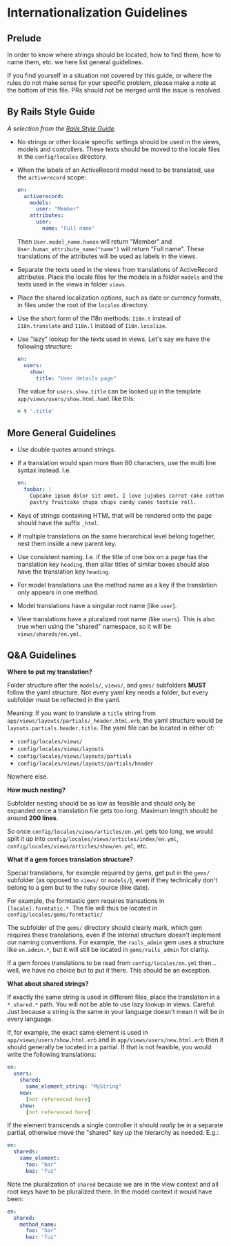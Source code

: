 Internationalization Guidelines
===============================

Prelude
--------------------------------------------------------------------------------

In order to know where strings should be located, how to find them, how to
name them, etc. we here list general guidelines.

If you find yourself in a situation not covered by this guide, or where the
rules do not make sense for your specific problem, please make a note at the
bottom of this file. PRs should not be merged until the issue is resolved.


By Rails Style Guide
--------------------------------------------------------------------------------

*A selection from the [Rails Style Guide](https://github.com/bbatsov/rails-style-guide#internationalization).*

* No strings or other locale specific settings should be used in the views,
  models and controllers. These texts should be moved to the locale files in
  the `config/locales` directory.

* When the labels of an ActiveRecord model need to be translated, use the
  `activerecord` scope:

  ```yaml
  en:
    activerecord:
      models:
        user: "Member"
      attributes:
        user:
          name: "Full name"
  ```

  Then `User.model_name.human` will return "Member" and
  `User.human_attribute_name("name")` will return "Full name". These
  translations of the attributes will be used as labels in the views.

* Separate the texts used in the views from translations of ActiveRecord
  attributes. Place the locale files for the models in a folder `models` and
  the texts used in the views in folder `views`.

* Place the shared localization options, such as date or currency formats, in
  files under the root of the `locales` directory.

* Use the short form of the I18n methods: `I18n.t` instead of `I18n.translate`
  and `I18n.l` instead of `I18n.localize`.

* Use "lazy" lookup for the texts used in views. Let's say we have the
  following structure:

  ```yaml
  en:
    users:
      show:
        title: "User details page"
  ```

  The value for `users.show.title` can be looked up in the template
  `app/views/users/show.html.haml` like this:

  ```Ruby
  = t '.title'
  ```


More General Guidelines
--------------------------------------------------------------------------------

* Use double quotes around strings.

* If a translation would span more than 80 characters, use the multi line
  syntax instead. I.e.
  ```yaml
  en:
    foobar: |
      Cupcake ipsum dolor sit amet. I love jujubes carrot cake cotton candy
      pastry fruitcake chupa chups candy canes tootsie roll.
  ```

* Keys of strings containing HTML that will be rendered onto the page should
  have the suffix `_html`.

* If multiple translations on the same hierarchical level belong together, nest
  them inside a new parent key.

* Use consistent naming. I.e. if the title of one box on a page has the
  translation key `heading`, then siliar titles of similar boxes should also
  have the translation key `heading`.

* For model translations use the method name as a key if the translation only
  appears in one method.

* Model translations have a singular root name (like `user`).

* View translations have a pluralized root name (like `users`). This is also
  true when using the "shared" namespace, so it will be `views/shareds/en.yml`.



Q&A Guidelines
--------------------------------------------------------------------------------

**Where to put my translation?**

Folder structure after the `models/`, `views/`, and `gems/` subfolders **MUST**
follow the yaml structure. Not every yaml key needs a folder, but every
subfolder must be reflected in the yaml.

Meaning: If you want to translate a `title` string from
`app/views/layouts/partials/_header.html.erb`, the yaml structure would be
`layouts.partials.header.title`. The yaml file can be located in either of:

* `config/locales/views/`
* `config/locales/views/layouts`
* `config/locales/views/layouts/partials`
* `config/locales/views/layouts/partials/header`

Nowhere else.


**How much nesting?**

Subfolder nesting should be as low as feasible and should only be expanded
once a translation file gets too long. Maximum length should be around
**200 lines**.

So once `config/locales/views/articles/en.yml` gets too long, we would split
it up into `config/locales/views/articles/index/en.yml`,
`config/locales/views/articles/show/en.yml`, etc.


**What if a gem forces translation structure?**

Special translations, for example required by gems, get put in the
`gems/` subfolder (as opposed to `views/` or `models/`), even if they
technically don't belong to a gem but to the ruby source (like date).

For example, the formtastic gem requires transations in
`[locale].formtatic.*`. The file will thus be located in
`config/locales/gems/formtastic/`

The subfolder of the `gems/` directory should clearly mark, which gem requires
these translations, even if the internal structure doesn't implement our
naming conventions. For example, the `rails_admin` gem uses a structure like
`en.admin.*`, but it will still be located in `gems/rails_admin` for clarity.

If a gem forces translations to be read from `config/locales/en.yml` then… well,
we have no choice but to put it there. This should be an exception.

**What about shared strings?**

If exactly the same string is used in different files, place the translation in
a `*.shared.*` path. You will not be able to use lazy lookup in views.
Careful: Just because a string is the same in your language doesn't mean it
will be in every language.

If, for example, the exact same element is used in
`app/views/users/show.html.erb` and in `app/views/users/new.html.erb`
then it should generally be located in a partial. If that is not feasible,
you would write the following translations:

  ```yaml
  en:
    users:
      shared:
        same_element_string: "MyString"
      new:
        [not referenced here]
      show:
        [not referenced here]
  ```

If the element transcends a single controller it should *really* be in a
separate partial, otherwise move the "shared" key up the hierarchy as needed.
E.g.:

  ```yaml
  en:
    shareds:
      same_element:
        foo: "bar"
        baz: "fuz"
  ```

Note the pluralization of `shared` because we are in the view context and all
root keys have to be pluralized there. In the model context it would have been:

  ```yaml
  en:
    shared:
      method_name:
        foo: "bar"
        baz: "fuz"
  ```
